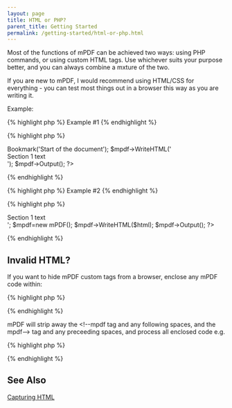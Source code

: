 ```yaml
---
layout: page
title: HTML or PHP?
parent_title: Getting Started
permalink: /getting-started/html-or-php.html
---
```


<div id="bpmbook" class="bpmbook" style="direction:ltr;">
<div class="topic_user_field">
<div id="U0">
<p>Most of the functions of mPDF can be achieved two ways: using PHP commands, or using custom HTML tags. Use whichever suits your purpose better, and you can always combine a mxture of the two.</p>

<div class="alert alert-info" role="alert">If you are new to mPDF, I would recommend using HTML/CSS for everything - you can test most things out in a browser this way as you are writing it.</div>
<p>Example:</p>

{% highlight php %}
Example #1
{% endhighlight %}

{% highlight php %}
<?php

<?php

$mpdf=new mPDF();

$mpdf->Bookmark('Start of the document');

$mpdf->WriteHTML('<div>Section 1 text</div>');

$mpdf->Output();

?>
{% endhighlight %}

{% highlight php %}
Example #2
{% endhighlight %}

{% highlight php %}
<?php

<?php

$html = '<bookmark content="Start of the Document" /><div>Section 1 text</div>';

$mpdf=new mPDF();

$mpdf->WriteHTML($html);

$mpdf->Output();

?>
{% endhighlight %}

<h2>Invalid HTML?</h2>
<p>If you want to hide mPDF custom tags from a browser, enclose any mPDF code within:</p>

{% highlight php %}
<!--mpdf  ..  anything you want to write ...  mpdf-->
{% endhighlight %}

<p>mPDF will strip away the <span class="parameter">&lt;!--mpdf</span> tag and any following spaces, and the <span class="parameter">mpdf--&gt;</span> tag and any preceeding spaces, and process all enclosed code e.g.</p>

{% highlight php %}
<!--mpdf  <htmlheader id="header1"><h2>Section 2</h2></htmlheader>  mpdf-->
{% endhighlight %}

<h2>See Also</h2>
<p><a href="{{ "/what-else-can-i-do/capture-html-output.html" | prepend: site.baseurl }}">Capturing HTML</a></p>
</div>
</div>

